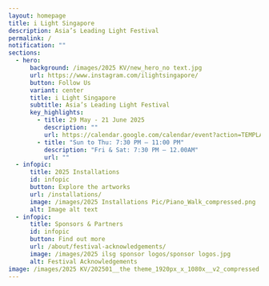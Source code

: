 ```yaml
---
layout: homepage
title: i Light Singapore
description: Asia’s Leading Light Festival
permalink: /
notification: ""
sections:
  - hero:
      background: /images/2025 KV/new_hero_no text.jpg
      url: https://www.instagram.com/ilightsingapore/
      button: Follow Us
      variant: center
      title: i Light Singapore
      subtitle: Asia’s Leading Light Festival
      key_highlights:
        - title: 29 May - 21 June 2025
          description: ""
          url: https://calendar.google.com/calendar/event?action=TEMPLATE&tmeid=MXZwaDlnOW1kdWltMW9vdTBsdm9qaHFqMmYgaWxpZ2h0bWFyaW5hYmF5QG0&tmsrc=ilightmarinabay%40gmail.com
        - title: "Sun to Thu: 7:30 PM – 11:00 PM"
          description: "Fri & Sat: 7:30 PM – 12.00AM"
          url: ""
  - infopic:
      title: 2025 Installations
      id: infopic
      button: Explore the artworks
      url: /installations/
      image: /images/2025 Installations Pic/Piano_Walk_compressed.png
      alt: Image alt text
  - infopic:
      title: Sponsors & Partners
      id: infopic
      button: Find out more
      url: /about/festival-acknowledgements/
      image: /images/2025 ilsg sponsor logos/sponsor logos.jpg
      alt: Festival Acknowledgements
image: /images/2025 KV/202501__the theme_1920px_x_1080x__v2_compressed.jpg
---
```

